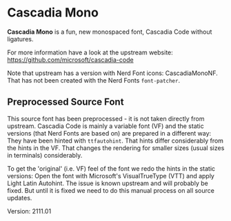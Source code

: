 # Cascadia Mono

**Cascadia Mono** is a fun, new monospaced font, Cascadia Code without ligatures.

For more information have a look at the upstream website: https://github.com/microsoft/cascadia-code

Note that upstream has a version with Nerd Font icons: CascadiaMonoNF. That has not been created with the Nerd Fonts `font-patcher`.

## Preprocessed Source Font

This source font has been preprocessed - it is not taken directly from upstream.
Cascadia Code is mainly a variable font (VF) and the static versions (that Nerd Fonts
are based on) are prepared in a different way: They have been hinted with `ttfautohint`.
That hints differ considerably from the hints in the VF. That changes the rendering for
smaller sizes (usual sizes in terminals) considerably.

To get the 'original' (i.e. VF) feel of the font we redo the hints in the static versions:
Open the font with Microsoft's VisualTrueType (VTT) and apply Light Latin Autohint.
The issue is known upstream and will probably be fixed. But until it is fixed we need
to do this manual process on all source updates.

Version: 2111.01

